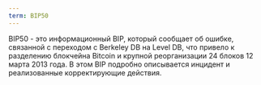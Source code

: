 ```yaml
---
term: BIP50
---
```


BIP50 - это информационный BIP, который сообщает об ошибке, связанной с переходом с Berkeley DB на Level DB, что привело к разделению блокчейна Bitcoin и крупной реорганизации 24 блоков 12 марта 2013 года. В этом BIP подробно описывается инцидент и реализованные корректирующие действия.